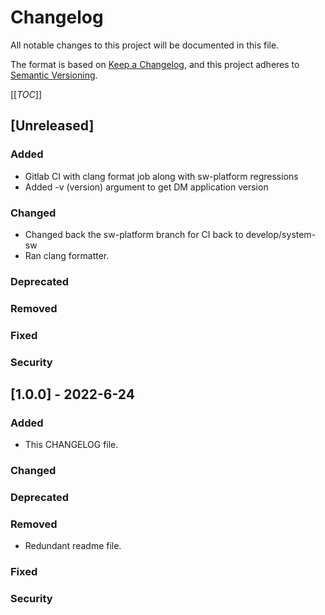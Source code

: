 # Changelog
All notable changes to this project will be documented in this file.

The format is based on [Keep a Changelog](https://keepachangelog.com/en/1.0.0/),
and this project adheres to [Semantic Versioning](https://semver.org/spec/v2.0.0.html).

[[_TOC_]]

## [Unreleased]
### Added
- Gitlab CI with clang format job along with sw-platform regressions
- Added -v (version) argument to get DM application version
### Changed
- Changed back the sw-platform branch for CI back to develop/system-sw
- Ran clang formatter.
### Deprecated
### Removed
### Fixed
### Security

## [1.0.0] - 2022-6-24
### Added
- This CHANGELOG file.
### Changed
### Deprecated
### Removed
- Redundant readme file.
### Fixed
### Security
